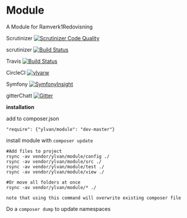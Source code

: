 Module
============================

A Module for Ramverk1Redovisning

Scrutinizer
[![Scrutinizer Code Quality](https://scrutinizer-ci.com/g/ylvarw/module/badges/quality-score.png?b=master)](https://scrutinizer-ci.com/g/ylvarw/module/?branch=master)

scrutinizer
[![Build Status](https://scrutinizer-ci.com/g/ylvarw/module/badges/build.png?b=master)](https://scrutinizer-ci.com/g/ylvarw/module/build-status/master)

Travis
[![Build Status](https://travis-ci.org/ylvarw/module.svg?branch=master)](https://travis-ci.org/ylvarw/module)

CircleCI
[![ylvarw](https://circleci.com/gh/ylvarw/module.svg?style=svg)](https://app.circleci.com/pipelines/github/ylvarw/module?branch=main)

Symfony
[![SymfonyInsight](https://insight.symfony.com/projects/6cafa987-3ae6-4f3c-b535-e9b641680a6d/mini.svg)](https://insight.symfony.com/projects/6cafa987-3ae6-4f3c-b535-e9b641680a6d)

gitterChatt
[![Gitter](https://badges.gitter.im/ylvan/module.svg)](https://gitter.im/ylvan/module?utm_source=badge&utm_medium=badge&utm_campaign=pr-badge)

__installation__

add to composer.json

```
"require": {"ylvan/module": "dev-master"}
```


install module with `composer update`

```
#Add files to project
rsync -av vendor/ylvan/module/config ./
rsync -av vendor/ylvan/module/src ./
rsync -av vendor/ylvan/module/test ./
rsync -av vendor/ylvan/module/view ./
```

```
#Or move all folders at once
rsync -av vendor/ylvan/module/* ./

note that using this command will overwrite existing composer file

```

Do a `composer dump` to update namespaces
